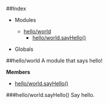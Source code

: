 ##Index

* Modules
  * [hello/world](#module_hello/world)
    * [hello/world.sayHello()](#module_hello/world.sayHello)

* Globals

<a name="module_hello/world"></a>
##hello/world
A module that says hello!

**Members**

* [hello/world.sayHello()](#module_hello/world.sayHello)

<a name="module_hello/world.sayHello"></a>
###hello/world.sayHello()
Say hello.

